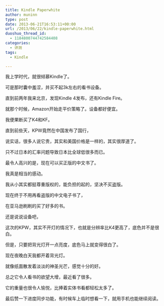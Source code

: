 ```yaml
---
title: Kindle Paperwhite
author: muninn
type: post
date: 2013-06-21T16:53:11+00:00
url: /2013/06/22/kindle-paperwhite.html
duoshuo_thread_id:
  - 1184800744742584408
categories:
  - 评测
tags:
  - Kindle

---
```

我上学时代，就很倾慕Kindle了。
  
可是那时囊中羞涩，并买不起3k左右的看书设备。
  
直到前两年我来北京，发现Kindle 4发布，还有Kindle Fire。
  
就那个时候，Amazon开始走平价策略了。设备都好便宜。
  
我便果断买了K4和KF。

直到前些天，KPW竟然在中国发布了国行，
  
说实话，很多人说它贵，其实和美国价格是一样的，其实很厚道了。
  
只不过日本的汇率问题导致日本比全球低很多而已。

最令人高兴的是，现在可以买正版的中文书了。
  
我真是相当的感动。
  
我从小其实都挺尊重版权的，能负担的起的，坚决不买盗版。
  
现在终于不用再看盗版的中文电子书了，
  
在亚马逊刷刷的买了好多的书。

还是说说设备吧，
  
这次的KPW，其实不开灯的情况下，也就是分辨率比K4更高了，底色并不是很白。
  
但是，只要把背光灯开一点亮度，底色马上就变得很白了。
  
现在夜晚白天我都开着背光灯。
  
就像纸面散发着淡淡的神圣光芒，感觉十分的好。

总之它令人看书的欲望大增，最近看了很多。
  
它的重量也很令人愉悦，比捧着实体书看都轻松太多了。

最后赞一下进度同步功能，有时候车上临时想看一下，就用手机也能继续阅读。